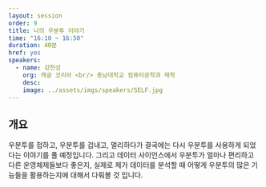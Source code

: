 ```yaml
---
layout: session
order: 9
title: 나의 우분투 이야기
time: "16:10 ~ 16:50"
duration: 40분
href: yes
speakers:
  - name: 강천성
    org: 캐글 코리아 <br/> 충남대학교 컴퓨터공학과 재학
    desc:
    image: ../assets/imgs/speakers/SELF.jpg
---
```

## 개요
우분투를 접하고, 우분투를 겁내고, 멀리하다가 결국에는 다시 우분투를 사용하게 되었다는 이야기를 풀 예정입니다.
그리고 데이터 사이언스에서 우분투가 얼마나 편리하고 다른 운영체제들보다 좋은지, 실제로 제가 데이터를 분석할 때 어떻게 
우분투의 많은 기능들을 활용하는지에 대해서 다뤄볼 것 입니다.
